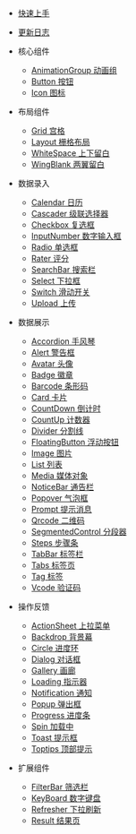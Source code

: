 * [快速上手](quickstart.md)

* [更新日志](changelog.md)

* 核心组件

  * [AnimationGroup 动画组](animation-group.md)
  * [Button 按钮](button.md)
  * [Icon 图标](icon.md)

* 布局组件

  * [Grid 宫格](grid.md)
  * [Layout 栅格布局](layout.md)
  * [WhiteSpace 上下留白](white-space.md)
  * [WingBlank 两翼留白](wing-blank.md)

* 数据录入

  * [Calendar 日历](calendar.md)
  * [Cascader 级联选择器](cascader.md)
  * [Checkbox 复选框](checkbox.md)
  * [InputNumber 数字输入框](input-number.md)
  * [Radio 单选框](radio.md)
  * [Rater 评分](rater.md)
  * [SearchBar 搜索栏](search-bar.md)
  * [Select 下拉框](select.md)
  * [Switch 滑动开关](switch.md)
  * [Upload 上传](upload.md)

* 数据展示
  
  * [Accordion 手风琴](accordion.md)
  * [Alert 警告框](alert.md)
  * [Avatar 头像](avatar.md)
  * [Badge 徽章](badge.md)
  * [Barcode 条形码](barcode.md)
  * [Card 卡片](card.md)
  * [CountDown 倒计时](countdown.md)
  * [CountUp 计数器](countup.md)
  * [Divider 分割线](divider.md)
  * [FloatingButton 浮动按钮](floating-button.md)
  * [Image 图片](image.md)
  * [List 列表](list.md)
  * [Media 媒体对象](media.md)
  * [NoticeBar 通告栏](notice-bar.md)
  * [Popover 气泡框](popover.md)
  * [Prompt 提示消息](prompt.md)
  * [Qrcode 二维码](qrcode.md)
  * [SegmentedControl 分段器](segmented-control.md)
  * [Steps 步骤条](steps.md)
  * [TabBar 标签栏](tabbar.md)
  * [Tabs 标签页](tabs.md)
  * [Tag 标签](tag.md)
  * [Vcode 验证码](vcode.md)

* 操作反馈

  * [ActionSheet 上拉菜单](actionsheet.md)
  * [Backdrop 背景幕](backdrop.md)
  * [Circle 进度环](circle.md)
  * [Dialog 对话框](dialog.md)
  * [Gallery 画廊](gallery.md)
  * [Loading 指示器](loading.md)
  * [Notification 通知](notification.md)
  * [Popup 弹出框](popup.md)
  * [Progress 进度条](progress.md)
  * [Spin 加载中](spin.md)
  * [Toast 提示框](toast.md)
  * [Toptips 顶部提示](toptips.md)

* 扩展组件

  * [FilterBar 筛选栏](filterbar.md)
  * [KeyBoard 数字键盘](keyboard.md)
  * [Refresher 下拉刷新](refresher.md)
  * [Result 结果页](result.md)